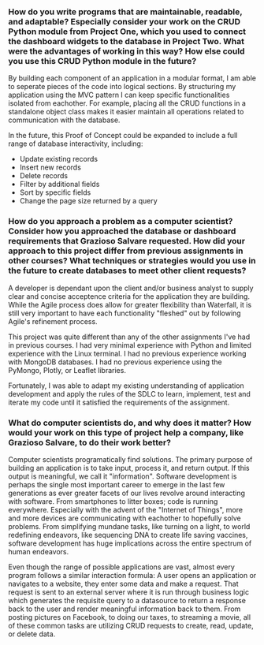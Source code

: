 ### How do you write programs that are maintainable, readable, and adaptable? Especially consider your work on the CRUD Python module from Project One, which you used to connect the dashboard widgets to the database in Project Two. What were the advantages of working in this way? How else could you use this CRUD Python module in the future?

By building each component of an application in a modular format, I am able to seperate pieces of the code into logical sections. By structuring my application using the MVC pattern I can keep specific functionalities isolated from eachother. For example, placing all the CRUD functions in a standalone object class makes it easier maintain all operations related to communication with the database.

In the future, this Proof of Concept could be expanded to include a full range of database interactivity, including:
* Update existing records
* Insert new records
* Delete records
* Filter by additional fields
* Sort by specific fields
* Change the page size returned by a query 

### How do you approach a problem as a computer scientist? Consider how you approached the database or dashboard requirements that Grazioso Salvare requested. How did your approach to this project differ from previous assignments in other courses? What techniques or strategies would you use in the future to create databases to meet other client requests?

A developer is dependant upon the client and/or business analyst to supply clear and concise acceptence criteria for the application they are building. While the Agile process does allow for greater flexibility than Waterfall, it is still very important to have each functionality "fleshed" out by following Agile's refinement process.

This project was quite different than any of the other assignments I've had in previous courses. I had very minimal experience with Python and limited experience with the Linux terminal. I had no previous experience working with MongoDB databases. I had no previous experience using the PyMongo, Plotly, or Leaflet libraries.

Fortunately, I was able to adapt my existing understanding of application development and apply the rules of the SDLC to learn, implement, test and iterate my code until it satisfied the requirements of the assignment.

### What do computer scientists do, and why does it matter? How would your work on this type of project help a company, like Grazioso Salvare, to do their work better?

Computer scientists programatically find solutions. The primary purpose of building an application is to take input, process it, and return output. If this output is meaningful, we call it "information". Software development is perhaps the single most important career to emerge in the last few generations as ever greater facets of our lives revolve around interacting with software. From smartphones to litter boxes; code is running everywhere. Especially with the advent of the "Internet of Things", more and more devices are communicating with eachother to hopefully solve problems. From simplifying mundane tasks, like turning on a light, to world redefining endeavors, like sequencing DNA to create life saving vaccines, software development has huge implications across the entire spectrum of human endeavors.

Even though the range of possible applications are vast, almost every program follows a similar interaction formula: A user opens an application or navigates to a website, they enter some data and make a request. That request is sent to an external server where it is run through business logic which generates the requisite query to a datasource to return a response back to the user and render meaningful information back to them. From posting pictures on Facebook, to doing our taxes, to streaming a movie, all of these common tasks are utilizing CRUD requests to create, read, update, or delete data.
 
